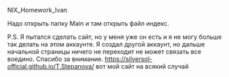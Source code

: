 NIX_Homework_Ivan

Надо открыть папку Main и там открыть файл индекс.

P.S. Я пытался сделать сайт, но у меня уже он есть и я не могу больше так делать на этом аккаунте. Я создал другой аккаунт, но дальше начальной страницы ничего не переходит не может связать все воедино. Спасибо за внимание. https://silversol-official.github.io/T.Stepanova/ вот мой сайт на всякий случай
